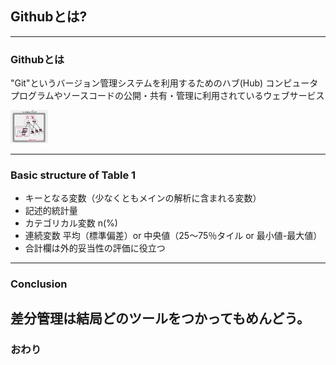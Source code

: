 ## Githubとは? 
---
### Githubとは
"Git"というバージョン管理システムを利用するためのハブ(Hub)
コンピュータプログラムやソースコードの公開・共有・管理に利用されているウェブサービス 

<img src="assets/git_image.png" width="60">

---
### Basic structure of Table 1

- キーとなる変数（少なくともメインの解析に含まれる変数）
- 記述的統計量
- カテゴリカル変数  n(%)
- 連続変数  平均（標準偏差）or 中央値（25～75％タイル or 最小値-最大値）
- 合計欄は外的妥当性の評価に役立つ

---
### Conclusion
差分管理は結局どのツールをつかってもめんどう。
---
### おわり
